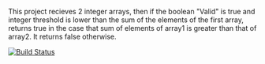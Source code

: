 This project recieves 2 integer arrays, then if the boolean "Valid" is true and integer threshold is lower than the sum of the elements of the first array, returns true in the case that sum of elements of array1 is greater than that of array2. It returns false otherwise.

[![Build Status](https://app.travis-ci.com/uUtkuC/myDemoApp.svg?token=MPJppEgR4cb5sErtpUSF&branch=master)](https://app.travis-ci.com/uUtkuC/myDemoApp)